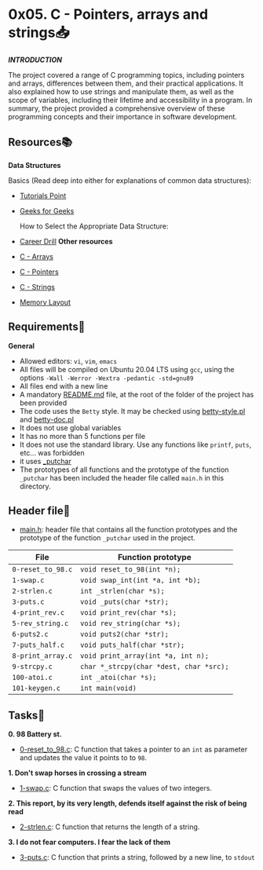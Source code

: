 # 0x05. C - Pointers, arrays and strings:inbox_tray:

***INTRODUCTION***

The project covered a range of C programming topics, including pointers and arrays, differences between them, and their practical applications. It also explained how to use strings and manipulate them, as well as the scope of variables, including their lifetime and accessibility in a program. In summary, the project provided a comprehensive overview of these programming concepts and their importance in software development.

## Resources:books:

**Data Structures**

Basics (Read deep into either for explanations of common data structures):
- [Tutorials Point](https://www.tutorialspoint.com/data_structures_algorithms/data_structures_basics.htm)
- [Geeks for Geeks](https://www.geeksforgeeks.org/data-structures/)

    How to Select the Appropriate Data Structure:
- [Career Drill](https://www.careerdrill.com/blog/coding-interview/choosing-the-right-data-structure-to-solve-problems/)
**Other resources**
- [C - Arrays](https://www.tutorialspoint.com/cprogramming/c_arrays.htm)
- [C - Pointers](https://www.tutorialspoint.com/cprogramming/c_pointers.htm)
- [C - Strings](https://www.tutorialspoint.com/cprogramming/c_strings.htm)
- [Memory Layout](https://aticleworld.com/memory-layout-of-c-program/)

## Requirements:pushpin:

**General**
- Allowed editors: `vi`, `vim`, `emacs`
- All files will be compiled on Ubuntu 20.04 LTS using `gcc`, using the options `-Wall -Werror -Wextra -pedantic -std=gnu89`
- All files end with a new line
- A mandatory [README.md](./README.md) file, at the root of the folder of the project has been provided
- The code uses the `Betty` style. It may be checked using [betty-style.pl](https://github.com/holbertonschool/Betty/blob/master/betty-style.pl) and [betty-doc.pl](https://github.com/holbertonschool/Betty/blob/master/betty-doc.pl)
- It does not use global variables
- It has no more than 5 functions per file
- It does not use the standard library. Use any functions like `printf`, `puts`, etc… was forbidden
- it uses  [_putchar](./_putchar.c)
- The prototypes of all functions and the prototype of the function `_putchar` has been included the header file called `main.h` in this directory.

## Header file:file_folder:
- [main.h](./main.h): header file that contains all the function prototypes and the prototype of the function `_putchar` used in the project.

|File|Function prototype|
|----|------------------|
|`0-reset_to_98.c`|`void reset_to_98(int *n);`|
|`1-swap.c`|`void swap_int(int *a, int *b);`|
|`2-strlen.c`|`int _strlen(char *s);`|
|`3-puts.c`|`void _puts(char *str);`|
|`4-print_rev.c`|`void print_rev(char *s);`|
|`5-rev_string.c`|`void rev_string(char *s);`|
|`6-puts2.c`|`void puts2(char *str);`|
|`7-puts_half.c`|`void puts_half(char *str);`|
|`8-print_array.c`|`void print_array(int *a, int n);`|
|`9-strcpy.c`|`char *_strcpy(char *dest, char *src);`|
|`100-atoi.c`|`int _atoi(char *s);`|
|`101-keygen.c`|`int main(void)`|

## Tasks:page_with_curl:

**0. 98 Battery st.**
- [0-reset_to_98.c](./0-reset_to_98.c): C function that takes a pointer to an `int` as parameter and updates the value it points to to `98`.

**1. Don't swap horses in crossing a stream**
- [1-swap.c](./1-swap.c): C function that swaps the values of two integers.

**2. This report, by its very length, defends itself against the risk of being read**
- [2-strlen.c](./2-strlen.c): C function that returns the length of a string.

**3. I do not fear computers. I fear the lack of them**
- [3-puts.c](./3-puts.c): C function that prints a string, followed by a new line, to `stdout`

